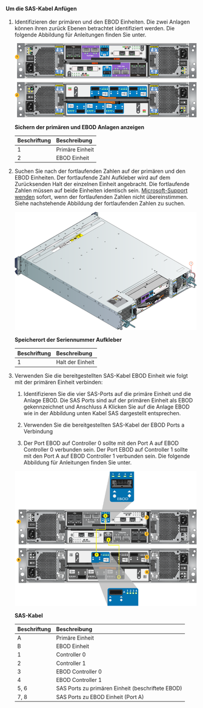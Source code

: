 <!--author=alkohli last changed:02/22/16-->

#### <a name="to-attach-the-sas-cables"></a>Um die SAS-Kabel Anfügen

1. Identifizieren der primären und den EBOD Einheiten. Die zwei Anlagen können ihren zurück Ebenen betrachtet identifiziert werden. Die folgende Abbildung für Anleitungen finden Sie unter. 

    ![Sichern der Ebene der primären und EBOD Anlagen](./media/storsimple-sas-cable-8600/HCSBackplaneofprimaryandEBODenclosure.png)

    **Sichern der primären und EBOD Anlagen anzeigen**

    |Beschriftung|Beschreibung|
    |:----|:----------|
    |1|Primäre Einheit|
    |2|EBOD Einheit|

2. Suchen Sie nach der fortlaufenden Zahlen auf der primären und den EBOD Einheiten. Der fortlaufende Zahl Aufkleber wird auf dem Zurücksenden Halt der einzelnen Einheit angebracht. Die fortlaufende Zahlen müssen auf beide Einheiten identisch sein. [Microsoft-Support wenden](../articles/storsimple/storsimple-contact-microsoft-support.md) sofort, wenn der fortlaufenden Zahlen nicht übereinstimmen. Siehe nachstehende Abbildung der fortlaufenden Zahlen zu suchen.

    ![Fortlaufende Zahl mit Anlage, Rückseite](./media/storsimple-sas-cable-8600/HCSRearviewofenclosureindicatinglocationofserialnumbersticker.png)

    **Speicherort der Seriennummer Aufkleber**

    |Beschriftung|Beschreibung|
    |:----|:----------|
    |1|Halt der Einheit|

3. Verwenden Sie die bereitgestellten SAS-Kabel EBOD Einheit wie folgt mit der primären Einheit verbinden:

    1. Identifizieren Sie die vier SAS-Ports auf die primäre Einheit und die Anlage EBOD. Die SAS Ports sind auf der primären Einheit als EBOD gekennzeichnet und Anschluss A Klicken Sie auf die Anlage EBOD wie in der Abbildung unten Kabel SAS dargestellt entsprechen.

    2. Verwenden Sie die bereitgestellten SAS-Kabel der EBOD Ports a Verbindung

    3. Der Port EBOD auf Controller 0 sollte mit den Port A auf EBOD Controller 0 verbunden sein. Der Port EBOD auf Controller 1 sollte mit den Port A auf EBOD Controller 1 verbunden sein. Die folgende Abbildung für Anleitungen finden Sie unter. 
                                                                    
     ![SAS Kabel für Ihr Gerät](./media/storsimple-sas-cable-8600/HCSSAScablingforyourdevice.png)

     **SAS-Kabel**

    |Beschriftung|Beschreibung|
    |:----|:----------|
    |A|Primäre Einheit|
    |B|EBOD Einheit|
    |1|Controller 0|
    |2|Controller 1|
    |3|EBOD Controller 0|
    |4|EBOD Controller 1|
    |5, 6|SAS Ports zu primären Einheit (beschriftete EBOD)|
    |7, 8|SAS Ports zu EBOD Einheit (Port A)|

